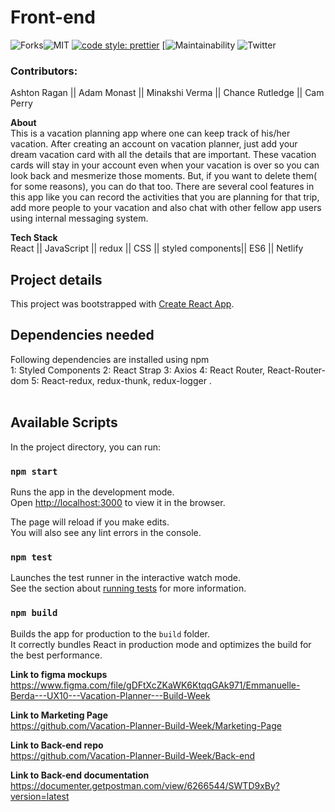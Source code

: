 # Front-end

![Forks](https://img.shields.io/github/forks/Vacation-Planner-Build-Week/Front-end)![MIT](https://img.shields.io/packagist/l/doctrine/orm.svg) [![code style: prettier](https://img.shields.io/badge/code_style-prettier-ff69b4.svg?style=flat-square)](https://github.com/prettier/prettier) [![Maintainability](https://api.codeclimate.com/v1/badges/00e8f2782b6f83361755/maintainability) ![Twitter](https://img.shields.io/twitter/url?style=social&url=https%3A%2F%2Ftwitter.com%2Fminakshi_12) 

### Contributors: 
Ashton Ragan  || Adam Monast || Minakshi Verma || Chance Rutledge || Cam Perry

**About** <br/>
This is a vacation planning app where one can keep track of his/her vacation. After creating an account on vacation planner, just add your dream vacation card with all the details that are important. These vacation cards will stay in your account even when your vacation is over so you can look back and mesmerize those moments. But, if you want to delete them( for some reasons), you can do that too.  There are several cool features in this app like you can record the activities that you are planning for that trip, add more people to your vacation and also chat with other fellow app users using internal messaging system.


**Tech Stack** <br/>
React || JavaScript || redux || CSS || styled components||  ES6 || Netlify

## Project details 
This project was bootstrapped with [Create React App](https://github.com/facebook/create-react-app).
<br />

## Dependencies needed
Following dependencies are installed using npm <br /> 
1: Styled Components
2: React Strap
3: Axios
4: React Router, React-Router-dom
5: React-redux, redux-thunk, redux-logger
.<br /><br />
## Available Scripts

In the project directory, you can run:

### `npm start`

Runs the app in the development mode.<br />
Open [http://localhost:3000](http://localhost:3000) to view it in the browser.

The page will reload if you make edits.<br />
You will also see any lint errors in the console.

### `npm test`

Launches the test runner in the interactive watch mode.<br />
See the section about [running tests](https://facebook.github.io/create-react-app/docs/running-tests) for more information.

### `npm build`

Builds the app for production to the `build` folder.<br />
It correctly bundles React in production mode and optimizes the build for the best performance.


**Link to figma mockups** <br/>
https://www.figma.com/file/gDFtXcZKaWK6KtqqGAk971/Emmanuelle-Berda---UX10---Vacation-Planner---Build-Week


**Link to Marketing Page** <br/>
https://github.com/Vacation-Planner-Build-Week/Marketing-Page


**Link to Back-end repo** <br/>
https://github.com/Vacation-Planner-Build-Week/Back-end


**Link to Back-end documentation** <br/>
https://documenter.getpostman.com/view/6266544/SWTD9xBy?version=latest
